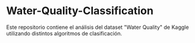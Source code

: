 # Water-Quality-Classification
Este repositorio contiene el análisis del dataset "Water Quality" de Kaggle utilizando distintos algoritmos de clasificación.

